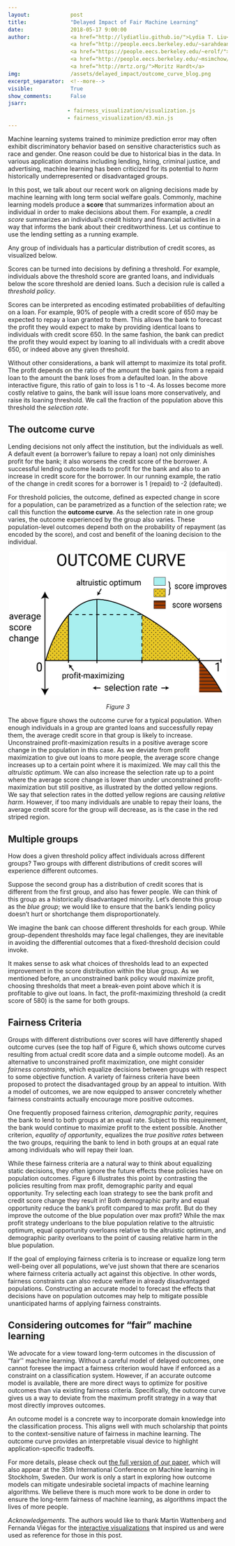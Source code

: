 ```yaml
---
layout:             post
title:              "Delayed Impact of Fair Machine Learning"
date:               2018-05-17 9:00:00
author:             <a href="http://lydiatliu.github.io/">Lydia T. Liu</a>, 
                    <a href="http://people.eecs.berkeley.edu/~sarahdean/">Sarah Dean</a>, 
                    <a href="https://people.eecs.berkeley.edu/~erolf/">Esther Rolf</a>, 
                    <a href="http://people.eecs.berkeley.edu/~msimchow/index.html">Max Simchowitz</a>, 
                    <a href="http://mrtz.org/">Moritz Hardt</a>
img:                /assets/delayed_impact/outcome_curve_blog.png
excerpt_separator:  <!--more-->
visible:            True
show_comments:      False
jsarr:
                   - fairness_visualization/visualization.js
                   - fairness_visualization/d3.min.js
---
```

<style type="text/css">
  td {
    font-size: 10pt;
    font-family: 'Roboto', sans-serif;
    border: none !important;
    padding: 0 !important;
  }
  ul {
    line-height: 180%;
    font-family: 'Roboto', sans-serif;
  }
  .thin {
    width: 170px;
  }
  .annotation {
    color: #a00;
    font-size: 10pt;
    visibility: hidden;
    stroke: #d00;
    stroke-width: 5;
    fill:none;
    font-family: 'Roboto', sans-serif;
  }
  .demo {
    font: 10pt;
    color: #fff;
    padding: 6px;
    border: 0;
    border-radius: 4px;
    box-shadow: none;
    margin-bottom: 6px;
    width: 100%;
    background: #555;
    opacity: .5;
    font-family: 'Roboto', sans-serif;
  }
  .broken {
    color: #f00;
  }
  .readout {
    font-weight: 700;
  }
  .title {
    font-weight: 700;
    font-family: 'Roboto', sans-serif;
  }
  .big-label {
    font-size: 16pt;
    font-family: 'Roboto', sans-serif;
  }
  .medium-label {
    font-size: 12pt;
    font-family: 'Roboto', sans-serif;
  }
  .figure-title {
    font-size: 24px;
    font-weight: 400;
    font-family: 'Roboto', sans-serif;
  }
  .figure-caption {
    font-weight:100;
    font-size: 12pt;
    margin-bottom: 10px;
    font-family: 'Roboto', sans-serif;
  }
  .histogram-axis text {
    font: 9pt 'Roboto', sans-serif;
    font-weight: 100;
    color: #000;
  }
  .histogram-legend {
    margin-top: 16px;
    font-family: 'Roboto', sans-serif;
  }
  .instructions {
    font-weight: 700;
    font-family: 'Roboto', sans-serif;
  }
  .correctness-label {
    font-size: 9pt;
    font-weight: 700;
    color: #000;
    font-family: 'Roboto', sans-serif;
  }
  .explanation {
    font-size: 9pt;
    font-weight: 100;
    color: #ccc;
    font-family: 'Roboto', sans-serif;
  }
  .pie-label {
    font-size: 9pt;
    font-weight: 700;
    color: #000;
    font-family: 'Roboto', sans-serif;
  }
  .pie-label1 {
    font-size: 12pt;
    font-weight: 700;
    color: #000;
    font-family: 'Roboto', sans-serif;
  }
  .pie-number {
    font-size: 9pt;
    font-weight: 300;
    color: #000;
    font-family: 'Roboto', sans-serif;
  }
  .line {
    fill: none;
    stroke: darkgrey;
    stroke-width: 2px;
  }
  .line_maxprof {
    fill: none;
    stroke: orange;
    stroke-width: 2px;
  }
  .line_dempar {
    fill: none;
    stroke: teal;
    stroke-width: 2px;
  }
  .line_eqop {
    fill: none;
    stroke: magenta;
    stroke-width: 2px;
  }
  .tick line{
    stroke: lightgrey;
    stroke-opacity: 0.7;
    shape-rendering: crispEdges;
  }
  .legend-label {
    font-size: 8pt;
    font-weight: 300;
    color: #666;
    font-family: 'Roboto', sans-serif;
  }
  .bold-label {
    font-size: 10pt;
    font-weight: 700;
    font-family: 'Roboto', sans-serif;
  }
  .margin-text {
    font-size: 9pt;
    font-weight: 300;
    color: #666;
    font-family: 'Roboto', sans-serif;
  }
  .margin-bold {
    font-size: 9pt;
    font-weight: 700;
    font-family: 'Roboto', sans-serif;
  }
  .domain {
    display: none;
  }
  .profit-readout {
    margin-left: 10px;
    font-family: 'Roboto', sans-serif;
  }
  #profit-title {
    font-size: 18pt;
    font-family: 'Roboto', sans-serif;
  }
  #total-profit {
    font-size: 18pt;
    font-weight: 700;
    font-family: 'Roboto', sans-serif;
  }
  #top-sidebar {
    font-size: 10pt;
    color: #555;
    font-family: 'Roboto', sans-serif;
  }
  #single-histogram-table {
    font-family: 'Roboto', sans-serif;
  }
</style>


Machine learning systems trained to minimize prediction error may often exhibit
discriminatory behavior based on sensitive characteristics such as race and
gender. One reason could be due to historical bias in the data. In various
application domains including lending, hiring, criminal justice, and
advertising, machine learning has been criticized for its potential to *harm*
historically underrepresented or disadvantaged groups.

In this post, we talk about our recent work on aligning decisions made by
machine learning with long term social welfare goals. Commonly, machine learning
models produce a **score** that summarizes information about an individual in
order to make decisions about them. For example, a *credit score* summarizes an
individual’s credit history and financial activities in a way that informs the
bank about their creditworthiness. Let us continue to use the lending setting as
a running example.

<!--more-->

Any group of individuals has a particular distribution of credit scores, as
visualized below.


<div id="single-histogram-table">
</div>


Scores can be turned into decisions by defining a threshold. For example,
individuals above the threshold score are granted loans, and individuals below
the score threshold are denied loans. Such a decision rule is called a
*threshold policy*.

Scores can be interpreted as encoding estimated probabilities of defaulting on a
loan. For example, 90% of people with a credit score of 650 may be expected to
repay a loan granted to them. This allows the bank to forecast the profit they
would expect to make by providing identical loans to individuals with credit
score 650. In the same fashion, the bank can predict the profit they would
expect by loaning to all individuals with a credit above 650, or indeed above
any given threshold.


<div id="single-histogram-interactive-table">
</div>


Without other considerations, a bank will attempt to maximize its total profit.
The profit depends on the ratio of the amount the bank gains from a repaid loan
to the amount the bank loses from a defaulted loan. In the above interactive
figure, this ratio of gain to loss is 1 to -4. As losses become more costly
relative to gains, the bank will issue loans more conservatively, and raise its
loaning threshold. We call the fraction of the population above this threshold
the *selection rate*.


## The outcome curve

Lending decisions not only affect the institution, but the individuals as well.
A default event (a borrower’s failure to repay a loan) not only diminishes
profit for the bank; it also worsens the credit score of the borrower. A
successful lending outcome leads to profit for the bank and also to an increase
in credit score for the borrower. In our running example, the ratio of the
change in credit scores for a borrower is 1 (repaid) to -2 (defaulted).

For threshold policies, the outcome, defined as expected change in score for a
population, can be parametrized as a function of the selection rate; we call
this function the **outcome curve**. As the selection rate in one group varies, the
outcome experienced by the group also varies. These population-level outcomes
depend both on the probability of repayment (as encoded by the score), and cost
and benefit of the loaning decision to the individual.

<center>
  <img src="/assets/delayed_impact/outcome_curve_blog.png" alt="drawing" style="width: 500px;"/>
  <p style="text-align:center;">
  <i>
  Figure 3
  </i>
  </p>
</center>


The above figure shows the outcome curve for a typical population. When enough
individuals in a group are granted loans and successfully repay them, the
average credit score in that group is likely to increase. Unconstrained
profit-maximization results in a positive average score change in the population
in this case. As we deviate from profit maximization to give out loans to more
people, the average score change increases up to a certain point where it is
maximized. We may call this the *altruistic optimum*. We can also increase the
selection rate up to a point where the average score change is lower than under
unconstrained profit-maximization but still positive, as illustrated by the
dotted yellow regions. We say that selection rates in the dotted yellow regions
are causing *relative harm*. However, if too many individuals are unable to
repay their loans, the average credit score for the group will decrease, as is
the case in the red striped region.


<div id="single-curves-table">
</div>




## Multiple groups

How does a given threshold policy affect individuals across different groups?
Two groups with different distributions of credit scores will experience
different outcomes.

Suppose the second group has a distribution of credit scores that is different
from the first group, and also has fewer people. We can think of this group as a
historically disadvantaged minority. Let’s denote this group as the *blue group*;
we would like to ensure that the bank’s lending policy doesn’t hurt or
shortchange them disproportionately.

We imagine the bank can choose different thresholds for each group. While
group-dependent thresholds may face legal challenges, they are inevitable in
avoiding the differential outcomes that a fixed-threshold decision could invoke.


<div id="comparison-histogram-table">
</div>


It makes sense to ask what choices of thresholds lead to an expected improvement
in the score distribution within the blue group. As we mentioned before, an
unconstrained bank policy would maximize profit, choosing thresholds that meet a
break-even point above which it is profitable to give out loans. In fact, the
profit-maximizing threshold (a credit score of 580) is the same for
both groups.


## Fairness Criteria

Groups with different distributions over scores will have differently shaped
outcome curves (see the top half of Figure 6, which shows outcome curves
resulting from actual credit score data and a simple outcome model).  As an
alternative to unconstrained profit maximization, one might consider *fairness
constraints*, which equalize decisions between groups with respect to some
objective function. A variety of fairness criteria have been proposed to protect
the disadvantaged group by an appeal to intuition. With a model of outcomes, we
are now equipped to answer concretely whether fairness constraints actually
encourage more positive outcomes.

One frequently proposed fairness criterion, *demographic parity*, requires the
bank to lend to both groups at an equal rate. Subject to this requirement, the
bank would continue to maximize profit to the extent possible.  Another
criterion, *equality of opportunity*, equalizes the *true positive rates*
between the two groups, requiring the bank to lend in both groups at an equal
rate among individuals who will repay their loan.

While these fairness criteria are a natural way to think about equalizing static
decisions, they often ignore the future effects these policies have on
population outcomes. Figure 6 illustrates this point by contrasting the policies
resulting from max profit, demographic parity and equal opportunity. Try
selecting each loan strategy to see the bank profit and credit score change they
result in! Both demographic parity and equal opportunity reduce the bank’s
profit compared to max profit. But do they improve the outcome of the blue
population over max profit? While the max profit strategy underloans to the blue
population relative to the altruistic optimum, equal opportunity overloans
relative to the altruistic optimum, and demographic parity overloans to the
point of causing relative harm in the blue population.

<div id="comparison-curves-table">
</div>


If the goal of employing fairness criteria is to increase or equalize long term
well-being over all populations, we’ve just shown that there are scenarios where
fairness criteria actually act against this objective. In other words, fairness
constraints can also reduce welfare in already disadvantaged populations.
Constructing an accurate model to forecast the effects that
decisions have on population outcomes may help to mitigate possible
unanticipated harms of applying fairness constraints.

## Considering outcomes for “fair” machine learning

We advocate for a view toward long-term outcomes in the discussion of “fair''
machine learning. Without a careful model of delayed outcomes, one cannot
foresee the impact a fairness criterion would have if enforced as a constraint
on a classification system.  However, if an accurate outcome model is available,
there are more direct ways to optimize for positive outcomes than via existing
fairness criteria. Specifically, the outcome curve gives us a way to deviate
from the maximum profit strategy in a way that most directly improves outcomes.

An outcome model is a concrete way to incorporate domain knowledge into the
classification process. This aligns well with much scholarship that points to
the context-sensitive nature of fairness in machine learning. The outcome curve
provides an interpretable visual device to highlight application-specific
tradeoffs.

For more details, please check out [the full version of our paper][1], which will 
also appear at the 35th International Conference on Machine learning in Stockholm, Sweden. Our work
is only a start in exploring how outcome models can mitigate undesirable societal
impacts of machine learning algorithms. We believe there is much more work to be
done in order to ensure the long-term fairness of machine learning, as
algorithms impact the lives of more people.


*Acknowledgements*. The authors would like to thank Martin Wattenberg and
Fernanda Viégas for the [interactive visualizations][2] that inspired us and were used as reference
for those in this post.


[1]:https://arxiv.org/abs/1803.04383
[2]:https://research.google.com/bigpicture/attacking-discrimination-in-ml/
